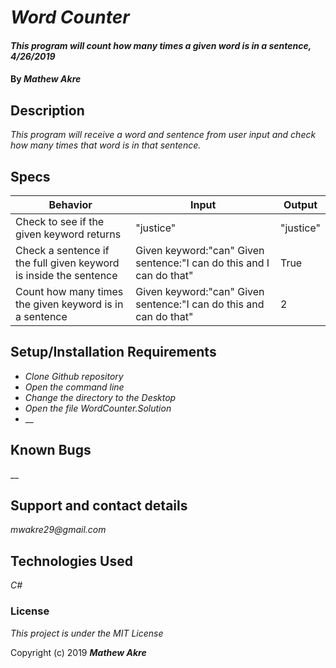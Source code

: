 # _Word Counter_

#### _This program will count how many times a given word is in a sentence, 4/26/2019_

#### By _**Mathew Akre**_

## Description

_This program will receive a word and sentence from user input and check how many times that word is in that sentence._

## Specs
|Behavior|Input|Output|
|-|-|-|
|Check to see if the given keyword returns|"justice"|"justice"|
|Check a sentence if the full given keyword is inside the sentence|Given keyword:"can" Given sentence:"I can do this and I can do that"|True|
|Count how many times the given keyword is in a sentence|Given keyword:"can" Given sentence:"I can do this and can do that"|2|



## Setup/Installation Requirements

* _Clone Github repository_
* _Open the command line_
* _Change the directory to the Desktop_
* _Open the file WordCounter.Solution_
* __


## Known Bugs

__

## Support and contact details

_mwakre29@gmail.com_

## Technologies Used

_C#_

### License

*This project is under the MIT License*

Copyright (c) 2019 **_Mathew Akre_**
